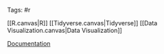 Tags: 
#r

[[R.canvas|R]]
[[Tidyverse.canvas|Tidyverse]]
[[Data Visualization.canvas|Data Visualization]]

[Documentation](https://ggplot2.tidyverse.org/)


